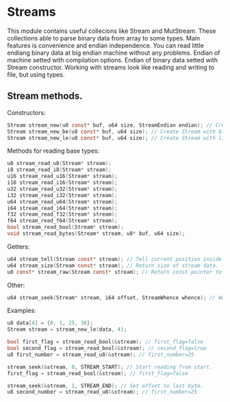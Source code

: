 # Streams

This module contains useful collecions like Stream and MutStream. These collections
able to parse binary data from array to some types. Main features is convenience and endian independence.
You can read little endiang binary data at big endian machine without any problems. Endian of machine setted 
with compilation options. Endian of binary data setted with Stream constructor. Working with streams look like 
reading and writing to file, but using types.

## Stream methods.

Constructors:
```c
Stream stream_new(u8 const* buf, u64 size, StreamEndian endian); // Create Stream with selected endian.
Stream stream_new_be(u8 const* buf, u64 size); // Create Stream with big endian.
Stream stream_new_le(u8 const* buf, u64 size); // Create Stream with little endian.
```

Methods for reading base types:
```c 
u8 stream_read_u8(Stream* stream);
i8 stream_read_i8(Stream* stream);
u16 stream_read_u16(Stream* stream);
i16 stream_read_i16(Stream* stream);
u32 stream_read_u32(Stream* stream);
i32 stream_read_i32(Stream* stream);
u64 stream_read_u64(Stream* stream);
i64 stream_read_i64(Stream* stream);
f32 stream_read_f32(Stream* stream);
f64 stream_read_f64(Stream* stream);
bool stream_read_bool(Stream* stream);
void stream_read_bytes(Stream* stream, u8* buf, u64 size);

```
Getters:
```c 
u64 stream_tell(Stream const* stream); // Tell current position inside stream.
u64 stream_size(Stream const* stream); // Return size of stream data.
u8 const* stream_raw(Stream const* stream); // Return const pointer to stream data.
```

Other:
```c 
u64 stream_seek(Stream* stream, i64 offset, StreamWhence whence); // Work like seek for files.
```

Examples:
```c
u8 data[4] = {0, 1, 25, 36};
Stream stream = stream_new_le(data, 4);

bool first_flag = stream_read_bool(&stream); // first_flag=false
bool second_flag = stream_read_bool(&stream); // second_flag=true
u8 first_number = stream_read_u8(&stream); // first_number=25 

stream_seek(&stream, 0, STREAM_START); // Start reading from start.
first_flag = stream_read_bool(&stream); // first_flag=false

stream_seek(&stream, 1, STREAM_END); // Set offset to last byte.
u8 second_number = stream_read_u8(&stream); // first_number=25 
```
